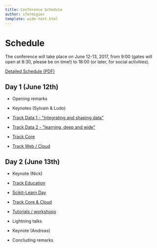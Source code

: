 ```yaml
---
title: Conference Schedule
author: sfermigier
template: wide-text.html
---
```


<style>
ul li ul {
  margin-top: -10px;
  margin-bottom: 10px;
}
</style>

# Schedule

The conference will take place on June 12-13, 2017, from 9:00 (gates will open at 8:30, please be on time!) to 18:00 (or later, for social activities).

[Detailed Schedule (PDF)](/static/pdf/detailed_schedule.pdf)


## Day 1 (June 12th)

* Opening remarks 

* Keynotes (Sylvain & Ludo)

* [Track Data 1 - "Integrating and shaping data"](/talks.html#data1)

* [Track Data 2 - "learning, deep and wide"](/talks.html#data2)

* [Track Core](/talks.html#core)

* [Track Web / Cloud](/talks.html#web)

## Day 2 (June 13th)

* Keynote (Nick)

* [Track Education](/talks.html#education)

* [Scikit-Learn Day](/talks.html#scikit-learn)

* [Track Core & Cloud](/talks.html#core)

* [Tutorials / workshops](/talks.html#workshop)

* Lightning talks

* Keynote (Andreas)

* Concluding remarks